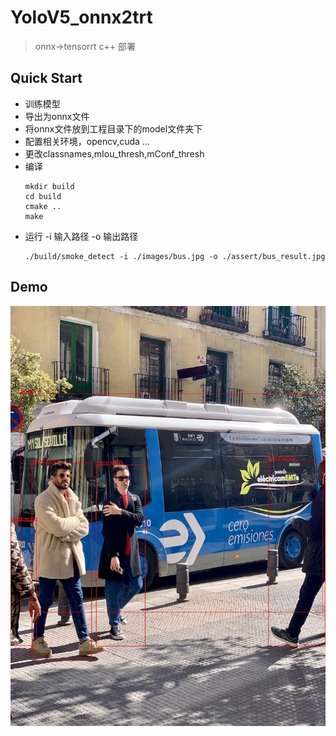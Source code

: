 # YoloV5_onnx2trt
> onnx->tensorrt c++ 部署

##  Quick Start
- 训练模型
- 导出为onnx文件
- 将onnx文件放到工程目录下的model文件夹下
- 配置相关环境，opencv,cuda …
- 更改classnames,mIou_thresh,mConf_thresh
- 编译
    ```shell
    mkdir build 
    cd build
    cmake ..
    make 
    ```
- 运行 -i 输入路径 -o 输出路径
     ```
  ./build/smoke_detect -i ./images/bus.jpg -o ./assert/bus_result.jpg
     ```
## Demo
![avatar](./assert/bus_result.jpg)


